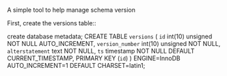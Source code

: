 A simple tool to help manage schema version

First, create the versions table::

  create database metadata;
  CREATE TABLE `versions` (
    `id` int(10) unsigned NOT NULL AUTO_INCREMENT,
    `version_number` int(10) unsigned NOT NULL,
    `alterstatement` text NOT NULL,
    `ts` timestamp NOT NULL DEFAULT CURRENT_TIMESTAMP,
    PRIMARY KEY (`id`)
  ) ENGINE=InnoDB AUTO_INCREMENT=1 DEFAULT CHARSET=latin1;
